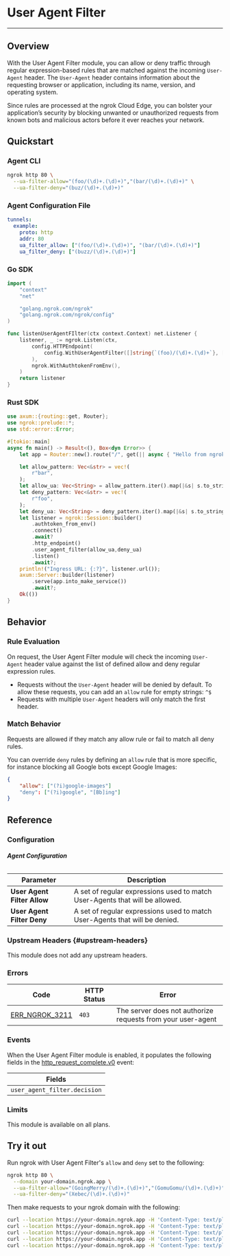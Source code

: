 # User Agent Filter

---

## Overview

With the User Agent Filter module, you can allow or deny traffic through regular expression-based rules that are matched against the incoming `User-Agent` header. The `User-Agent` header contains information about the requesting browser or application, including its name, version, and operating system.

Since rules are processed at the ngrok Cloud Edge, you can bolster your application’s security by blocking unwanted or unauthorized requests from known bots and malicious actors before it ever reaches your network.

## Quickstart

### Agent CLI

```bash
ngrok http 80 \
  --ua-filter-allow="(foo/(\d)+.(\d)+)","(bar/(\d)+.(\d)+)" \
  --ua-filter-deny="(buz/(\d)+.(\d)+)"
```

### Agent Configuration File

```yaml
tunnels:
  example:
    proto: http
    addr: 80
    ua_filter_allow: ["(foo/(\d)+.(\d)+)", "(bar/(\d)+.(\d)+)"]
    ua_filter_deny: ["(buzz/(\d)+.(\d)+)"]
```

### Go SDK

```go
import (
	"context"
	"net"

	"golang.ngrok.com/ngrok"
	"golang.ngrok.com/ngrok/config"
)

func listenUserAgentFIlter(ctx context.Context) net.Listener {
	listener, _ := ngrok.Listen(ctx,
		config.HTTPEndpoint(
			config.WithUserAgentFilter([]string{`(foo)/(\d)+.(\d)+`}, []string{`bar/(\d)+.(\d)+`}),
		),
		ngrok.WithAuthtokenFromEnv(),
	)
	return listener
}
```

### Rust SDK

```rust
use axum::{routing::get, Router};
use ngrok::prelude::*;
use std::error::Error;

#[tokio::main]
async fn main() -> Result<(), Box<dyn Error>> {
    let app = Router::new().route("/", get(|| async { "Hello from ngrok-rust!" }));

    let allow_pattern: Vec<&str> = vec!(
        r"bar",
    );
    let allow_ua: Vec<String> = allow_pattern.iter().map(|&s| s.to_string()).collect();
    let deny_pattern: Vec<&str> = vec!(
        r"foo",
    );
    let deny_ua: Vec<String> = deny_pattern.iter().map(|&s| s.to_string()).collect();
    let listener = ngrok::Session::builder()
        .authtoken_from_env()
        .connect()
        .await?
        .http_endpoint()
        .user_agent_filter(allow_ua,deny_ua)
        .listen()
        .await?;
    println!("Ingress URL: {:?}", listener.url());
    axum::Server::builder(listener)
        .serve(app.into_make_service())
        .await?;
    Ok(())
}
```

## Behavior

### Rule Evaluation

On request, the User Agent Filter module will check the incoming `User-Agent` header value against the list of defined allow and deny regular expression rules.

- Requests without the `User-Agent` header will be denied by default. To allow these requests, you can add an `allow` rule for empty strings: `^$`
- Requests with multiple `User-Agent` headers will only match the first header.

### Match Behavior

Requests are allowed if they match any allow rule or fail to match all deny rules.

You can override `deny` rules by defining an `allow` rule that is more specific, for instance blocking all Google bots except Google Images:

```json
{
	"allow": ["(?i)google-images"]
	"deny": ["(?i)google", "[Bb]ing"]
}
```

## Reference

### Configuration

###### **Agent Configuration**

| Parameter                   | Description                                                                  |
| --------------------------- | ---------------------------------------------------------------------------- |
| **User Agent Filter Allow** | A set of regular expressions used to match User-Agents that will be allowed. |
| **User Agent Filter Deny**  | A set of regular expressions used to match User-Agents that will be denied.  |

### Upstream Headers {#upstream-headers}

This module does not add any upstream headers.

### Errors

| Code                                      | HTTP Status | Error                                                       |
| ----------------------------------------- | ----------- | ----------------------------------------------------------- |
| [ERR_NGROK_3211](/errors/err_ngrok_3211/) | `403`       | The server does not authorize requests from your user-agent |

### Events

When the User Agent Filter module is enabled, it populates the following
fields in the
[http_request_complete.v0](/events/reference/#http-request-complete) event:

| Fields                       |
| ---------------------------- |
| `user_agent_filter.decision` |

### Limits

This module is available on all plans.

## Try it out

Run ngrok with User Agent Filter's `allow` and `deny` set to the following:

```bash
ngrok http 80 \
  --domain your-domain.ngrok.app \
  --ua-filter-allow="(GoingMerry/(\d)+.(\d)+)","(GomuGomu/(\d)+.(\d)+)" \
  --ua-filter-deny="(Xebec/(\d)+.(\d)+)"
```

Then make requests to your ngrok domain with the following:

```bash
curl --location https://your-domain.ngrok.app -H 'Content-Type: text/plain' -A 'GoingMerry/1.1' --data 'https://www.youtube.com/watch?v=djyTG19Achg' -k -v
curl --location https://your-domain.ngrok.app -H 'Content-Type: text/plain' -A 'GomuGomu/1.1' --data 'https://www.youtube.com/watch?v=djyTG19Achg' -k -v
curl --location https://your-domain.ngrok.app -H 'Content-Type: text/plain' -A 'Xebec/1.1' --data 'https://www.youtube.com/watch?v=djyTG19Achg' -k -v
curl --location https://your-domain.ngrok.app -H 'Content-Type: text/plain' -A '' --data 'https://www.youtube.com/watch?v=djyTG19Achg' -k -v
curl --location https://your-domain.ngrok.app -H 'Content-Type: text/plain' -A 'TwitterBot/1.1' --data 'https://www.youtube.com/watch?v=djyTG19Achg' -k -v
```
